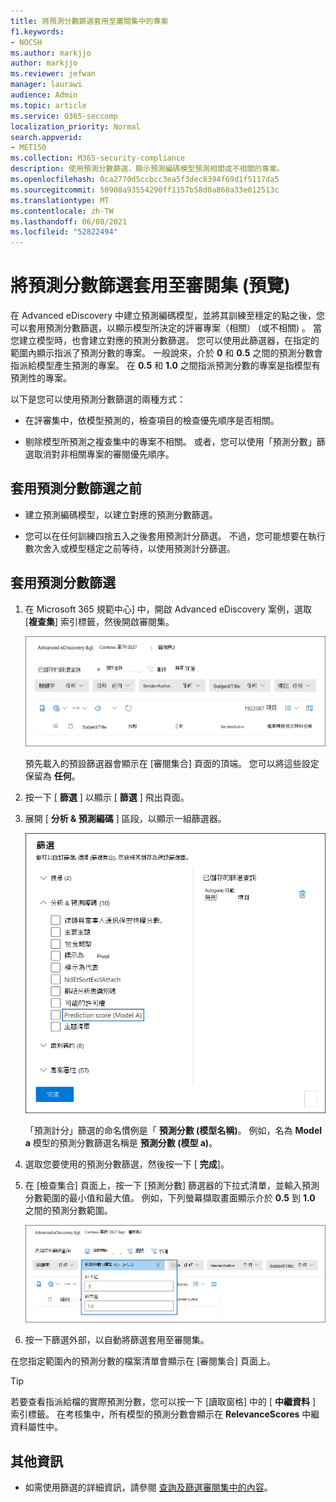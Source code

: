 ```yaml
---
title: 將預測分數篩選套用至審閱集中的專案
f1.keywords:
- NOCSH
ms.author: markjjo
author: markjjo
ms.reviewer: jefwan
manager: laurawi
audience: Admin
ms.topic: article
ms.service: O365-seccomp
localization_priority: Normal
search.appverid:
- MET150
ms.collection: M365-security-compliance
description: 使用預測分數篩選，顯示預測編碼模型預測相關或不相關的專案。
ms.openlocfilehash: 0ca2770d5ccbcc3ea5f3dec8394f69d1f5117da5
ms.sourcegitcommit: 50908a93554290ff1157b58d0a868a33e012513c
ms.translationtype: MT
ms.contentlocale: zh-TW
ms.lasthandoff: 06/08/2021
ms.locfileid: "52822494"
---
```

# <a name="apply-a-prediction-score-filter-to-a-review-set-preview"></a>將預測分數篩選套用至審閱集 (預覽) 

在 Advanced eDiscovery 中建立預測編碼模型，並將其訓練至穩定的點之後，您可以套用預測分數篩選，以顯示模型所決定的評審專案（相關） (或不相關) 。 當您建立模型時，也會建立對應的預測分數篩選。 您可以使用此篩選器，在指定的範圍內顯示指派了預測分數的專案。 一般說來，介於 **0** 和 **0.5** 之間的預測分數會指派給模型產生預測的專案。 在 **0.5** 和 **1.0** 之間指派預測分數的專案是指模型有預測性的專案。

以下是您可以使用預測分數篩選的兩種方式：

- 在評審集中，依模型預測的，檢查項目的檢查優先順序是否相關。

- 剔除模型所預測之複查集中的專案不相關。 或者，您可以使用「預測分數」篩選取消對非相關專案的審閱優先順序。

## <a name="before-you-apply-a-prediction-score-filter"></a>套用預測分數篩選之前

- 建立預測編碼模型，以建立對應的預測分數篩選。

- 您可以在任何訓練四捨五入之後套用預測計分篩選。 不過，您可能想要在執行數次舍入或模型穩定之前等待，以使用預測計分篩選。

## <a name="apply-a-prediction-score-filter"></a>套用預測分數篩選

1. 在 Microsoft 365 規範中心] 中，開啟 Advanced eDiscovery 案例，選取 [**複查集**] 索引標籤，然後開啟審閱集。

   ![按一下篩選以顯示篩選器飛出頁面](..\media\PredictionScoreFilter0.png)   

   預先載入的預設篩選器會顯示在 [審閱集合] 頁面的頂端。 您可以將這些設定保留為 **任何**。

2. 按一下 [ **篩選** ] 以顯示 [ **篩選** ] 飛出頁面。

3. 展開 [ **分析 & 預測編碼** ] 區段，以顯示一組篩選器。

      ![分析 & 預測編碼區段中的預測分數篩選](..\media\PredictionScoreFilter1.png)

   「預測計分」篩選的命名慣例是「 **預測分數 (模型名稱)**。 例如，名為 **Model a** 模型的預測分數篩選名稱是 **預測分數 (模型 a)**。

4. 選取您要使用的預測分數篩選，然後按一下 [ **完成**]。

5. 在 [檢查集合] 頁面上，按一下 [預測分數] 篩選器的下拉式清單，並輸入預測分數範圍的最小值和最大值。 例如，下列螢幕擷取畫面顯示介於 **0.5** 到 **1.0** 之間的預測分數範圍。

   ![預測分數篩選的最小值和最大值](..\media\PredictionScoreFilter2.png)

6. 按一下篩選外部，以自動將篩選套用至審閱集。

  在您指定範圍內的預測分數的檔案清單會顯示在 [審閱集合] 頁面上。 

  > [!TIP]
  > 若要查看指派給檔的實際預測分數，您可以按一下 [讀取窗格] 中的 [ **中繼資料** ] 索引標籤。 在考核集中，所有模型的預測分數會顯示在 **RelevanceScores** 中繼資料屬性中。

## <a name="more-information"></a>其他資訊

- 如需使用篩選的詳細資訊，請參閱 [查詢及篩選審閱集中的內容](review-set-search.md)。
